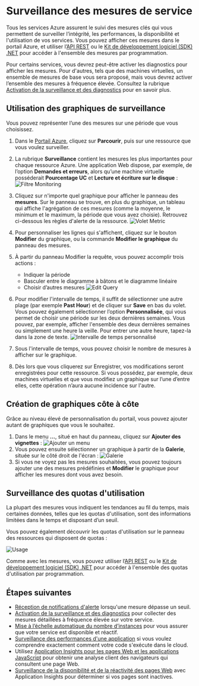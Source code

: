 <properties 
	pageTitle="Surveillance des mesures de service" 
	description="Découvrez comment personnaliser les graphiques d'analyse dans Azure." 
	authors="stepsic-microsoft-com" 
	manager="ronmart" 
	editor="" 
	services="azure-portal"
documentationCenter=""/>

<tags 
	ms.service="azure-portal" 
	ms.workload="na" 
	ms.tgt_pltfrm="na" 
	ms.devlang="na" 
	ms.topic="article" 
	ms.date="04/28/2015" 
	ms.author="stepsic"/>

# Surveillance des mesures de service

Tous les services Azure assurent le suivi des mesures clés qui vous permettent de surveiller l’intégrité, les performances, la disponibilité et l'utilisation de vos services. Vous pouvez afficher ces mesures dans le portail Azure, et utiliser l’[API REST](https://msdn.microsoft.com/library/azure/dn931930.aspx) ou le [Kit de développement logiciel (SDK) .NET](https://www.nuget.org/packages/Microsoft.Azure.Insights/) pour accéder à l'ensemble des mesures par programmation.

Pour certains services, vous devrez peut-être activer les diagnostics pour afficher les mesures. Pour d'autres, tels que des machines virtuelles, un ensemble de mesures de base vous sera proposé, mais vous devrez activer l’ensemble des mesures à fréquence élevée. Consultez la rubrique [Activation de la surveillance et des diagnostics](insights-how-to-use-diagnostics.md) pour en savoir plus.

## Utilisation des graphiques de surveillance 

Vous pouvez représenter l’une des mesures sur une période que vous choisissez.

1. Dans le [Portail Azure](https://portal.azure.com/), cliquez sur **Parcourir**, puis sur une ressource que vous voulez surveiller.

2. La rubrique **Surveillance** contient les mesures les plus importantes pour chaque ressource Azure. Une application Web dispose, par exemple, de l’option **Demandes et erreurs**, alors qu’une machine virtuelle posséderait **Pourcentage UC** et **Lecture et écriture sur le disque** : ![Filtre Monitoring](./media/insights-how-to-customize-monitoring/Insights_MonitoringChart.png)

3. Cliquez sur n'importe quel graphique pour afficher le panneau des **mesures**. Sur le panneau se trouve, en plus du graphique, un tableau qui affiche l'agrégation de ces mesures (comme la moyenne, le minimum et le maximum, la période que vous avez choisie). Retrouvez ci-dessous les règles d'alerte de la ressource. ![Volet Metric](./media/insights-how-to-customize-monitoring/Insights_MetricBlade.png)

4. Pour personnaliser les lignes qui s'affichent, cliquez sur le bouton **Modifier** du graphique, ou la commande **Modifier le graphique** du panneau des mesures.

5. À partir du panneau Modifier la requête, vous pouvez accomplir trois actions :
    - Indiquer la période
    - Basculer entre le diagramme à bâtons et le diagramme linéaire
    - Choisir d’autres mesures ![Edit Query](./media/insights-how-to-customize-monitoring/Insights_EditQuery.png)

6. Pour modifier l'intervalle de temps, il suffit de sélectionner une autre plage (par exemple **Past Hour**) et de cliquer sur **Save** en bas du volet. Vous pouvez également sélectionner l’option **Personnalisée**, qui vous permet de choisir une période sur les deux dernières semaines. Vous pouvez, par exemple, afficher l'ensemble des deux dernières semaines ou simplement une heure la veille. Pour entrer une autre heure, tapez-la dans la zone de texte. ![Intervalle de temps personnalisé](./media/insights-how-to-customize-monitoring/Insights_CustomTime.png)

7. Sous l'intervalle de temps, vous pouvez choisir le nombre de mesures à afficher sur le graphique.

8. Dès lors que vous cliquerez sur Enregistrer, vos modifications seront enregistrées pour cette ressource. Si vous possédez, par exemple, deux machines virtuelles et que vous modifiez un graphique sur l’une d’entre elles, cette opération n’aura aucune incidence sur l'autre.

## Création de graphiques côte à côte

Grâce au niveau élevé de personnalisation du portail, vous pouvez ajouter autant de graphiques que vous le souhaitez.

1. Dans le menu **...**, situé en haut du panneau, cliquez sur **Ajouter des vignettes** : ![Ajouter un menu](./media/insights-how-to-customize-monitoring/Insights_AddMenu.png)
2. Vous pouvez ensuite sélectionner un graphique à partir de la **Galerie**, située sur le côté droit de l'écran : ![Galerie](./media/insights-how-to-customize-monitoring/Insights_Gallery.png)
3. Si vous ne voyez pas les mesures souhaitées, vous pouvez toujours ajouter une des mesures prédéfinies et **Modifier** le graphique pour afficher les mesures dont vous avez besoin. 

## Surveillance des quotas d'utilisation

La plupart des mesures vous indiquent les tendances au fil du temps, mais certaines données, telles que les quotas d'utilisation, sont des informations limitées dans le temps et disposant d’un seuil.

Vous pouvez également découvrir les quotas d'utilisation sur le panneau des ressources qui disposent de quotas :

![Usage](./media/insights-how-to-customize-monitoring/Insights_UsageChart.png)

Comme avec les mesures, vous pouvez utiliser l’[API REST](https://msdn.microsoft.com/library/azure/dn931963.aspx) ou le [Kit de développement logiciel (SDK) .NET](https://www.nuget.org/packages/Microsoft.Azure.Insights/) pour accéder à l'ensemble des quotas d'utilisation par programmation.

## Étapes suivantes

* [Réception de notifications d'alerte](insights-receive-alert-notifications.md) lorsqu'une mesure dépasse un seuil.
* [Activation de la surveillance et des diagnostics](insights-how-to-use-diagnostics.md) pour collecter des mesures détaillées à fréquence élevée sur votre service.
* [Mise à l’échelle automatique du nombre d’instances](insights-how-to-scale.md) pour vous assurer que votre service est disponible et réactif.
* [Surveillance des performances d'une application](insights-perf-analytics.md) si vous voulez comprendre exactement comment votre code s'exécute dans le cloud.
* Utilisez [Application Insights pour les pages Web et les applications JavaScript](../app-insights-web-track-usage.md) pour obtenir une analyse client des navigateurs qui consultent une page Web.
* [Surveillance de la disponibilité et de la réactivité des pages Web](../app-insights-monitor-web-app-availability.md) avec Application Insights pour déterminer si vos pages sont inactives.
 

<!---HONumber=July15_HO3-->